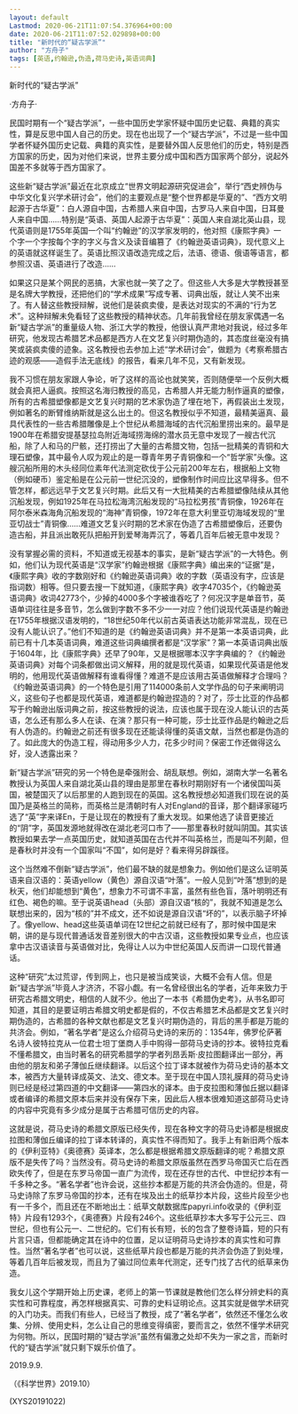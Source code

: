 ```yaml
---
layout: default
Lastmod: 2020-06-21T11:07:54.376964+00:00
date: 2020-06-21T11:07:52.029898+00:00
title: "新时代的“疑古学派”"
author: "方舟子"
tags: [英语,约翰逊,伪造,荷马史诗,英语词典]
---
```


新时代的“疑古学派”

·方舟子·

民国时期有一个“疑古学派”，一些中国历史学家怀疑中国历史记载、典籍的真实性，算是反思中国人自己的历史。现在也出现了一个“疑古学派”，不过是一些中国学者怀疑外国历史记载、典籍的真实性，是要替外国人反思他们的历史，特别是西方国家的历史，因为对他们来说，世界主要分成中国和西方国家两个部分，说起外国差不多就等于西方国家了。

这些新“疑古学派”最近在北京成立“世界文明起源研究促进会”，举行“西史辨伪与中华文化复兴学术研讨会”，他们的主要观点是“整个世界都是华夏的”、“西方文明起源于古华夏”：白人源自中国，古希腊人来自中国，古罗马人来自中国，日耳曼人来自中国……特别是“英语、英国人起源于古华夏”：英国人来自湖北英山县，现代英语则是1755年英国一个叫“约翰逊”的汉学家发明的，他对照《康熙字典》一个字一个字按每个字的字义与含义及读音编篡了《约翰逊英语词典》，现代意义上的英语就这样诞生了。英语比照汉语改造完成之后，法语、德语、俄语等语言，都参照汉语、英语进行了改造……

如果这只是某个网民的恶搞，大家也就一笑了之了。但这些人大多是大学教授甚至是名牌大学教授，还把他们的“学术成果”写成专著、词典出版，就让人笑不出来了。有人替这些教授辩解，说他们是装疯卖傻，是表达对现实的不满的“行为艺术”。这种辩解未免看轻了这些教授的精神状态。几年前我曾经在朋友家偶遇一名新“疑古学派”的重量级人物、浙江大学的教授，他很认真严肃地对我说，经过多年研究，他发现古希腊艺术品都是西方人在文艺复兴时期伪造的，其态度丝毫没有搞笑或装疯卖傻的迹象。这名教授也去参加上述“学术研讨会”，做题为《考察希腊古迹的观感——造假手法无底线》的报告，看来几年不见，又有新发现。

我不习惯在朋友家跟人争论，听了这样的高论也就笑笑，否则随便举一个反例大概就会真把人逼疯。按照这名海归教授的高见，古希腊人并无能力制作逼真的塑像，所有的古希腊塑像都是文艺复兴时期的艺术家伪造了埋在地下，再假装出土发现，例如著名的断臂维纳斯就是这么出土的。但这名教授似乎不知道，最精美逼真、最具代表性的一些古希腊雕像是上个世纪从希腊海域的古代沉船里捞出来的。最早是1900年在希腊安提基瑟拉岛附近海域捞海绵的潜水员无意中发现了一艘古代沉船，除了人和马的尸骸，还打捞出了大量的古希腊文物，包括一批精美的青铜和大理石塑像，其中最令人叹为观止的是一尊青年男子青铜像和一个“哲学家”头像。这艘沉船所用的木头经同位素年代法测定砍伐于公元前200年左右，根据船上文物（例如硬币）鉴定船是在公元前一世纪沉没的，塑像制作时间应比这早得多。但不管怎样，都远远早于文艺复兴时期。此后又有一大批精美的古希腊塑像陆续从其他沉船发现，例如1925年在马拉松海湾沉船发现的“马拉松男孩”青铜像，1926年在阿尔泰米森海角沉船发现的“海神”青铜像，1972年在意大利里亚切海域发现的“里亚切战士”青铜像……难道文艺复兴时期的艺术家在伪造了古希腊塑像后，还要伪造古船，并且派出敢死队把船开到爱琴海弄沉了，等着几百年后被无意中发现？

没有掌握必需的资料，不知道或无视基本的事实，是新“疑古学派”的一大特色。例如，他们认为现代英语是“汉学家”约翰逊根据《康熙字典》编出来的“证据”是，《康熙字典》收的字数刚好和《约翰逊英语词典》收的字数（英语没有字，应该是指词数）相等。但只要去搜一下就知道，《康熙字典》收字47035个，《约翰逊英语词典》收词42773个，少掉的4000多个字被谁吞吃了？何况汉字是单音节，英语单词往往是多音节，怎么做到字数不多不少一一对应？他们说现代英语是约翰逊在1755年根据汉语发明的，“18世纪50年代以前古英语表达功能非常混乱，现在已没有人能认识了。”他们不知道的是《约翰逊英语词典》并不是第一本英语词典，此前已有十几本英语词典，难道这些词典编撰者都是“汉学家”？第一本英语词典出版于1604年，比《康熙字典》还早了90年，又是根据哪本汉字字典编的？《约翰逊英语词典》对每个词条都做出词义解释，用的就是现代英语，如果现代英语是他发明的，他用现代英语做解释有谁看得懂？难道不是应该用古英语做解释才合理吗？《约翰逊英语词典》的一个特色是引用了114000条前人文学作品的句子来阐明词义，这些句子也都是现代英语，难道都是约翰逊捏造的？对了，莎士比亚的作品都写于约翰逊出版词典之前，按这些教授的说法，应该也属于现在没人能认识的古英语，怎么还有那么多人在读、在演？那只有一种可能，莎士比亚作品是约翰逊之后有人伪造的。约翰逊之前还有很多现在还能读得懂的英语文献，当然也都是伪造的了。如此庞大的伪造工程，得动用多少人力，花多少时间？保密工作还做得这么好，没人透露出来？

新“疑古学派”研究的另一个特色是牵强附会、胡乱联想。例如，湖南大学一名著名教授认为英国人来自湖北英山县的理由是那里在春秋时期刚好有一个诸侯国叫英国，被楚国灭了以后那里的人跑到现在的英国。这名教授想必知道我们现在说的英国乃是英格兰的简称，而英格兰是清朝时有人对England的音译，那个翻译家碰巧选了“英”字来译En，于是让现在的教授有了重大发现。如果他选了读音更接近的“阴”字，英国发源地就得改在湖北老河口市了——那里春秋时就叫阴国。其实该教授如果去学一点英国历史，就知道英国在古代并不叫英格兰，而是叫不列颠，但是春秋时并没有一个国家叫“不国”，如何是好？看来得另辟蹊径。

这个当然难不倒新“疑古学派”，他们最不缺的就是想象力。例如他们是这么证明英语来自汉语的：英语yellow（黄色）源自汉语“叶落”。一般人见到“叶落”想到的是秋天，他们却能想到“黄色”，想象力不可谓不丰富，虽然有些色盲，落叶明明还有红色、褐色的嘛。至于说英语head（头部）源自汉语“核的”，我就不知道是怎么联想出来的，因为“核的”并不成文，还不如说是源自汉语“坏的”，以表示脑子坏掉了。像yellow、head这些英语单词在12世纪之前就已经有了，那时候中国是宋朝，讲的是与现代普通话发音差别很大的中古汉语，这些教授如果专业点，也应该拿中古汉语读音与英语做对比，免得让人以为中世纪英国人反而讲一口现代普通话。

这种“研究”太过荒谬，传到网上，也只是被当成笑谈，大概不会有人信。但是新“疑古学派”毕竟人才济济，不容小觑。有一名曾经很出名的学者，近年来致力于研究古希腊文明史，相信的人就不少。他出了一本书《希腊伪史考》，从书名即可知道，其目的是要证明古希腊文明史都是假的，不仅古希腊艺术品都是文艺复兴时期伪造的，古希腊的各种文献也都是文艺复兴时期伪造的，背后的黑手都是万能的共济会。例如，“著名学者”是这么介绍荷马史诗的来历的：1354年，佛罗伦萨著名诗人彼特拉克从一位君士坦丁堡商人手中购得一部荷马史诗的抄本。彼特拉克看不懂希腊文，由当时著名的研究希腊学的学者列昂丢斯·皮拉图翻译出一部分，再由他的朋友和弟子薄伽丘继续翻译。以后这个拉丁译本就被作为荷马史诗的基本文本，被西方大量转译成英文、法文、德文本。至于现在中国人顶礼膜拜的荷马史诗则已经是经过第四道的中文翻译——第四水的译本。由于皮拉图和薄伽丘据以翻译或者编译的希腊文原本后来并没有保存下来，因此后人根本很难知道这部荷马史诗的内容中究竟有多少成分是属于古希腊可信历史的内容。

这就是说，荷马史诗的希腊文原版已经失传，现在各种文字的荷马史诗都是根据皮拉图和薄伽丘编译的拉丁译本转译的，真实性不得而知了。我手上有新旧两个版本的《伊利亚特》《奥德赛》英译本，怎么都是根据希腊文原版翻译的呢？希腊文原版不是失传了吗？当然没有。荷马史诗的希腊文原版虽然在西罗马帝国灭亡后在西欧失传了，但是在东罗马帝国一直广为流传，现在还存世的古代、中世纪抄本有一千多种之多。“著名学者”也许会说，这些抄本都是万能的共济会伪造的。但是，荷马史诗除了东罗马帝国的抄本，还有在埃及出土的纸草抄本片段，这些片段至少也有一千多个，而且还在不断地出土：纸草文献数据库papyri.info收录的《伊利亚特》片段有1293个，《奥德赛》片段有246个。这些纸草抄本大多写于公元三、四世纪，但也有公元一、二世纪的。它们有长有短，长的包含了整卷诗篇，短的只有片言只语，但都能确定其在诗中的位置，足以证明荷马史诗抄本的真实性和可靠性。当然“著名学者”也可以说，这些纸草片段也都是万能的共济会伪造了到处埋，等着几百年后被发现，而且为了骗过同位素年代测定，还专门找了古代的纸草来伪造。

我女儿这个学期开始上历史课，老师上的第一节课就是教他们怎么样分辨史料的真实性和可靠程度，再怎样根据真实、可靠的史料证明论点。这其实就是做学术研究的入门功夫。而我们有些人，已经当了教授，成了“著名学者”，依然还不懂怎么收集、分辨、使用史料，怎么让自己的思维变得缜密，要而言之，依然不懂学术研究为何物。所以，民国时期的“疑古学派”虽然有偏激之处却不失为一家之言，而新时代的“疑古学派”就只剩下娱乐价值了。

2019.9.9.

（《科学世界》2019.10）

(XYS20191022)

